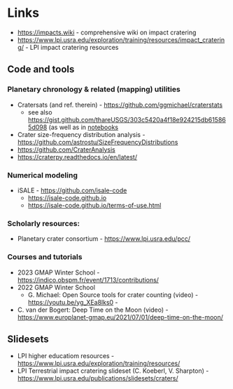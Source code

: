 # Links

* https://impacts.wiki - comprehensive wiki on impact cratering
* https://www.lpi.usra.edu/exploration/training/resources/impact_cratering/ - LPI impact cratering resources

## Code and tools

### Planetary chronology & related (mapping) utilities
* Cratersats (and ref. therein) - https://github.com/ggmichael/craterstats
  * see also https://gist.github.com/thareUSGS/303c5420a4f18e924215db615865d098 (as well as in [notebooks](https://github.com/aprossi/impact-cratering/tree/main/notebooks)
* Crater size-frequency distribution analysis - https://github.com/astrostu/SizeFrequencyDistributions
* https://github.com/CraterAnalysis
* https://craterpy.readthedocs.io/en/latest/

### Numerical modeling
* iSALE - https://github.com/isale-code
  * https://isale-code.github.io
  * https://isale-code.github.io/terms-of-use.html

### Scholarly resources:
* Planetary crater consortium - https://www.lpi.usra.edu/pcc/

### Courses and tutorials
* 2023 GMAP Winter School - https://indico.obspm.fr/event/1713/contributions/
* 2022 GMAP Winter School 
  * G. Michael: Open Source tools for crater counting (video) - https://youtu.be/yg_XEa8lks0 - 
* C. van der Bogert: Deep Time on the Moon (video) - https://www.europlanet-gmap.eu/2021/07/01/deep-time-on-the-moon/ 
 
## Slidesets

* LPI higher educatiom resources - https://www.lpi.usra.edu/exploration/training/resources/
* LPI Terrestrial impact cratering slideset (C. Koeberl, V. Sharpton) - https://www.lpi.usra.edu/publications/slidesets/craters/ 
